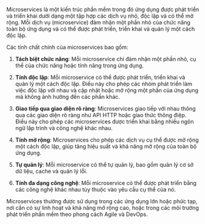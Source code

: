 Microservices là một kiến trúc phần mềm trong đó ứng dụng được phát triển và triển khai dưới dạng một tập hợp các dịch vụ nhỏ, độc lập và có thể mở rộng. Mỗi dịch vụ (microservice) đảm nhận một phần nhỏ của chức năng toàn bộ ứng dụng và có thể được phát triển, triển khai và quản lý một cách độc lập.

Các tính chất chính của microservices bao gồm:

1. **Tách biệt chức năng**: Mỗi microservice chỉ đảm nhận một phần nhỏ, cụ thể của chức năng hoặc tính năng trong ứng dụng.
    
2. **Tính độc lập**: Mỗi microservice có thể được phát triển, triển khai và quản lý một cách độc lập. Điều này cho phép các nhóm phát triển làm việc độc lập với nhau và cập nhật hoặc mở rộng một phần của ứng dụng mà không ảnh hưởng đến các phần khác.
    
3. **Giao tiếp qua giao diện rõ ràng**: Microservices giao tiếp với nhau thông qua các giao diện rõ ràng như API HTTP hoặc giao thức thông điệp. Điều này cho phép các microservices được triển khai bằng nhiều ngôn ngữ lập trình và công nghệ khác nhau.
    
4. **Tính mở rộng**: Microservices cho phép các dịch vụ cụ thể được mở rộng một cách độc lập, giúp tăng hiệu suất và khả năng mở rộng của toàn bộ ứng dụng.
    
5. **Tự quản lý**: Mỗi microservice có thể tự quản lý, bao gồm quản lý cơ sở dữ liệu, cache và quản lý lỗi.
    
6. **Tính đa dạng công nghệ**: Mỗi microservice có thể được phát triển bằng các công nghệ khác nhau tùy thuộc vào yêu cầu cụ thể của nó.
    

Microservices thường được sử dụng trong các ứng dụng lớn hoặc phức tạp, nơi cần có sự linh hoạt và khả năng mở rộng cao, hoặc trong các môi trường phát triển phần mềm theo phong cách Agile và DevOps.